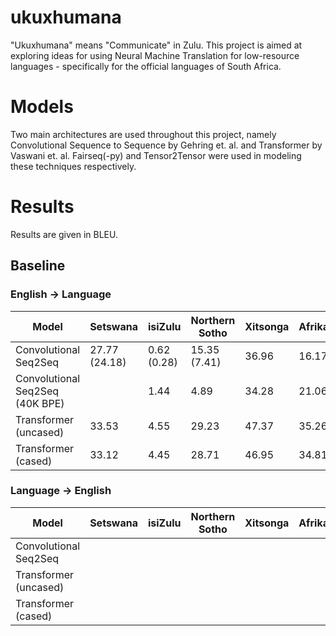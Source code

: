 # ukuxhumana

"Ukuxhumana" means "Communicate" in Zulu. This project is aimed at exploring ideas for using Neural Machine Translation for low-resource languages - specifically for the official languages of South Africa.

# Models
Two main architectures are used throughout this project, namely Convolutional Sequence to Sequence by Gehring et. al. and Transformer by Vaswani et. al. Fairseq(-py) and Tensor2Tensor were used in modeling these techniques respectively.

# Results
Results are given in BLEU.
## Baseline 
### English -> Language
| Model | Setswana | isiZulu | Northern Sotho | Xitsonga | Afrikaans |
| ------- | ------- |------- |------- |------- |------- |
| Convolutional Seq2Seq  | 27.77 (24.18)  | 0.62 (0.28) | 15.35 (7.41) | 36.96 | 16.17 |
| Convolutional Seq2Seq (40K BPE) |   | 1.44 | 4.89 | 34.28 | 21.06 |
| Transformer (uncased)  | 33.53  | 4.55 | 29.23 | 47.37 | 35.26 |
| Transformer (cased)    | 33.12  | 4.45 | 28.71 | 46.95 | 34.81 |

### Language -> English
| Model | Setswana | isiZulu | Northern Sotho | Xitsonga | Afrikaans |
| ------- | ------- |------- |------- |------- |------- |
| Convolutional Seq2Seq  |   |  |  |  |  |
| Transformer (uncased)  |   |  |  |  |  |
| Transformer (cased)    |   |  |  |  |  |
